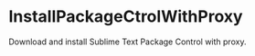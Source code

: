 InstallPackageCtrolWithProxy
============================

Download and install Sublime Text Package Control with proxy.
